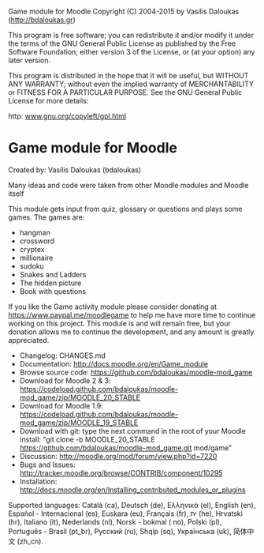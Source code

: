 Game module for Moodle
Copyright (C) 2004-2015 by Vasilis Daloukas (http://bdaloukas.gr)

This program is free software; you can redistribute it and/or modify
it under the terms of the GNU General Public License as published by
the Free Software Foundation; either version 3 of the License, or
(at your option) any later version.

This program is distributed in the hope that it will be useful,
but WITHOUT ANY WARRANTY; without even the implied warranty of
MERCHANTABILITY or FITNESS FOR A PARTICULAR PURPOSE.  See the
GNU General Public License for more details:

http: www.gnu.org/copyleft/gpl.html

Game module for Moodle
===============================================================================
Created by: Vasilis Daloukas (bdaloukas)


Many ideas and code were taken from other Moodle modules and Moodle itself


This module gets input from quiz, glossary or questions and plays some games. The games are:


* hangman
* crossword
* cryptex
* millionaire
* sudoku
* Snakes and Ladders
* The hidden picture
* Book with questions

If you like the Game activity module please consider donating at https://www.paypal.me/moodlegame to help me have more time to continue working on this project. This module is and will remain free, but your donation allows me to continue the development, and any amount is greatly appreciated.

* Changelog: CHANGES.md
* Documentation: http://docs.moodle.org/en/Game_module
* Browse source code: https://github.com/bdaloukas/moodle-mod_game
* Download for Moodle 2 & 3: https://codeload.github.com/bdaloukas/moodle-mod_game/zip/MOODLE_20_STABLE
* Download for Moodle 1.9: https://codeload.github.com/bdaloukas/moodle-mod_game/zip/MOODLE_19_STABLE
* Download with git: type the next command in the root of your Moodle install: "git clone -b MOODLE_20_STABLE https://github.com/bdaloukas/moodle-mod_game.git mod/game"
* Discussion: http://moodle.org/mod/forum/view.php?id=7220
* Bugs and Issues: http://tracker.moodle.org/browse/CONTRIB/component/10295
* Installation: http://docs.moodle.org/en/Installing_contributed_modules_or_plugins

Supported languages: Català (ca), Deutsch (de), Ελληνικά (el), English (en), Español - Internacional (es), Euskara (eu), Français (fr), ית  (he), Hrvatski (hr), Italiano (it), Nederlands (nl), Norsk - bokmal ( no), Polski (pl), Português - Brasil (pt_br), Русский (ru), Shqip (sq), Українська (uk), 简体中文 (zh_cn).
